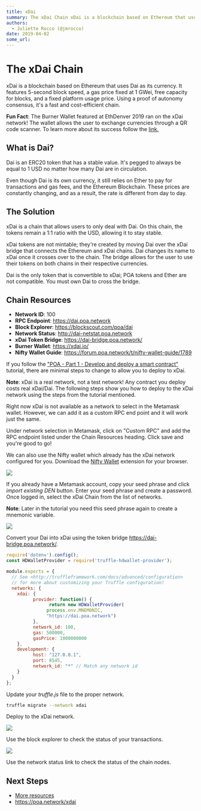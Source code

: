 ```yaml
---
title: xDai
summary: The xDai Chain xDai is a blockchain based on Ethereum that uses Dai as its currency. It features 5-second block speed, a gas price fixed at 1 GWei, free capacity for blocks, and a fixed platform usage price. Using a proof of autonomy consensus, its a fast and cost-efficient chain. Fun Fact  The Burner Wallet featured at EthDenver 2019 ran on the xDai network! The wallet allows the user to exchange currencies through a QR code scanner. To learn more about its success follow the link. What is Dai?
authors:
  - Juliette Rocco (@jmrocco)
date: 2019-04-02
some_url: 
---
```


# The xDai Chain

xDai is a blockchain based on Ethereum that uses Dai as its currency. It features 5-second block speed, a gas price fixed at 1 GWei, free capacity for blocks, and a fixed platform usage price. Using a proof of autonomy consensus, it's a fast and cost-efficient chain.

**Fun Fact**: The Burner Wallet featured at EthDenver 2019 ran on the xDai network! The wallet allows the user to exchange currencies through a QR code scanner. To learn more about its success follow the [link.](https://medium.com/gitcoin/burner-wallet-at-ethdenver-was-faa3851ea833)

## What is Dai?

Dai is an ERC20 token that has a stable value. It's pegged to always be equal to 1 USD no matter how many Dai are in circulation.

Even though Dai is its own currency, it still relies on Ether to pay for transactions and gas fees, and the Ethereum Blockchain. These prices are constantly changing, and as a result, the rate is different from day to day.

## The Solution

xDai is a chain that allows users to only deal with Dai. On this chain, the tokens remain a 1:1 ratio with the USD, allowing it to stay stable.

xDai tokens are not mintable; they're created by moving Dai over the xDai bridge that connects the Ethereum and xDai chains. Dai changes its name to xDai once it crosses over to the chain. The bridge allows for the user to use their tokens on both chains in their respective currencies.

Dai is the only token that is convertible to xDai; POA tokens and Ether are not compatible. You must own Dai to cross the bridge.

## Chain Resources

-   **Network ID**: 100
-   **RPC Endpoint**: <https://dai.poa.network>
-   **Block Explorer**: <https://blockscout.com/poa/dai>
-   **Network Status**: <http://dai-netstat.poa.network>
-   **xDai Token Bridge**: <https://dai-bridge.poa.network/>
-   **Burner Wallet**: <https://xdai.io/>
-   **Nifty Wallet Guide**: <https://forum.poa.network/t/nifty-wallet-guide/1789>

If you follow the ["POA - Part 1 - Develop and deploy a smart contract"](https://kauri.io/article/549b50d2318741dbba209110bb9e350e/v12/poa-part-1-develop-and-deploy-a-smart-contract) tutorial, there are minimal steps to change to allow you to deploy to xDai.

**Note**: xDai is a real network, not a test network! Any contract you deploy costs real xDai/Dai. The following steps show you how to deploy to the xDai network using the steps from the tutorial mentioned.

Right now xDai is not available as a network to select in the Metamask wallet. However, we can add it as a custom RPC end point and it will work just the same.

Under network selection in Metamask, click on "Custom RPC" and add the RPC endpoint listed under the Chain Resources heading. Click save and you're good to go!

We can also use the Nifty wallet which already has the xDai network configured for you. Download the [Nifty Wallet](https://chrome.google.com/webstore/detail/nifty-wallet/jbdaocneiiinmjbjlgalhcelgbejmnid/related?hl=en) extension for your browser.

![](https://api.kauri.io:443/ipfs/QmZ7B4UniExCxADK5HmudNaZS5knoU9m3CgQLuCDYzqfSu)

If you already have a Metamask account, copy your seed phrase and click _import existing DEN_ button. Enter your seed phrase and create a password. Once logged in, select the xDai Chain from the list of networks.

**Note**: Later in the tutorial you need this seed phrase again to create a mnemonic variable.

![](https://api.kauri.io:443/ipfs/QmW5kSUBShBqNkWMXqyWSajgrLkfkr2qkpAimXLsaTQPeb)

Convert your Dai into xDai using the token bridge <https://dai-bridge.poa.network/>.

``` javascript
require('dotenv').config();
const HDWalletProvider = require('truffle-hdwallet-provider');

module.exports = {
  // See <http://truffleframework.com/docs/advanced/configuration>
  // for more about customizing your Truffle configuration!
  networks: {
    xdai: {
          provider: function() {
                return new HDWalletProvider(
               process.env.MNEMONIC,
               "https://dai.poa.network")
          },
          network_id: 100,
          gas: 500000,
          gasPrice: 1000000000
    },
    development: {
          host: "127.0.0.1",
          port: 8545,
          network_id: "*" // Match any network id
    }
  }
};
```

Update your _truffle.js_ file to the proper network.

``` bash
truffle migrate --network xdai
```

Deploy to the xDai network.

![](https://api.kauri.io:443/ipfs/Qmd25W7zi27GL2Kx11yQbJ2mY5ynNiHXi1HbBe8bfHSmDQ)

Use the block explorer to check the status of your transactions.

![](https://api.kauri.io:443/ipfs/QmZQK4UsrnAyGyZbdwxwyJ1BAWdYdoU4fz8Lc6R97xvSdb)

Use the network status link to check the status of the chain nodes.

## Next Steps

-   [More resources](https://forum.poa.network/t/xdai-chain-resources/1769)
-   <https://poa.network/xdai>
